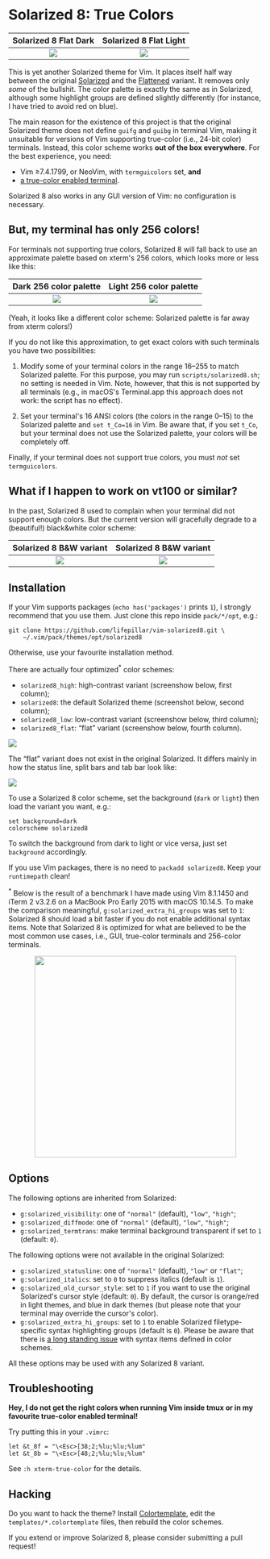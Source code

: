 # Solarized 8: True Colors

Solarized 8 Flat Dark      |  Solarized 8 Flat Light
:-------------------------:|:-------------------------:
![](https://raw.github.com/lifepillar/Resources/master/solarized8/solarized8_dark_flat.png)  |  ![](https://raw.github.com/lifepillar/Resources/master/solarized8/solarized8_light_flat.png)

This is yet another Solarized theme for Vim. It places itself half way between
the original [Solarized](https://github.com/altercation/vim-colors-solarized)
and the [Flattened](https://github.com/romainl/flattened) variant. It
removes only *some* of the bullshit. The color palette is exactly the same as
in Solarized, although some highlight groups are defined slightly
differently (for instance, I have tried to avoid red on blue).

The main reason for the existence of this project is that the original Solarized
theme does not define `guifg` and `guibg` in terminal Vim, making it unsuitable
for versions of Vim supporting true-color (i.e., 24-bit color) terminals.
Instead, this color scheme works **out of the box everywhere**. For the best
experience, you need:

- Vim ≥7.4.1799, or NeoVim, with `termguicolors` set, **and**
- [a true-color enabled terminal](https://gist.github.com/XVilka/8346728).

Solarized 8 also works in any GUI version of Vim: no configuration is necessary.


## But, my terminal has only 256 colors!

For terminals not supporting true colors, Solarized 8 will fall back to use an
approximate palette based on xterm's 256 colors, which looks more or less like
this:

Dark 256 color palette     |  Light 256 color palette
:-------------------------:|:-------------------------:
![](https://raw.github.com/lifepillar/Resources/master/solarized8/solarized8_dark_256.png)  |  ![](https://raw.github.com/lifepillar/Resources/master/solarized8/solarized8_light_256.png)

(Yeah, it looks like a different color scheme: Solarized palette is far away
from xterm colors!)

If you do not like this approximation, to get exact colors with such terminals
you have two possibilities:

1. Modify some of your terminal colors in the range 16–255 to match Solarized
   palette. For this purpose, you may run `scripts/solarized8.sh`; no setting is
   needed in Vim. Note, however, that this is not supported by all terminals
   (e.g., in macOS's Terminal.app this approach does not work: the script has no
   effect).

2. Set your terminal's 16 ANSI colors (the colors in the range 0–15) to the
   Solarized palette and `set t_Co=16` in Vim. Be aware that, if you set `t_Co`,
   but your terminal does not use the Solarized palette, your colors will be
   completely off.

Finally, if your terminal does not support true colors, you must *not* set
`termguicolors`.

## What if I happen to work on vt100 or similar?

In the past, Solarized 8 used to complain when your terminal did not support
enough colors. But the current version will gracefully degrade to a (beautiful!)
black&white color scheme:

Solarized 8 B&W variant    | Solarized 8 B&W variant
:-------------------------:|:-------------------------:
![](https://raw.github.com/lifepillar/Resources/master/solarized8/solarized8_bw.png)  |  ![](https://raw.github.com/lifepillar/Resources/master/solarized8/solarized8_bw_solarized.png)


## Installation

If your Vim supports packages (`echo has('packages')` prints `1`), I strongly
recommend that you use them. Just clone this repo inside `pack/*/opt`, e.g.:

    git clone https://github.com/lifepillar/vim-solarized8.git \
        ~/.vim/pack/themes/opt/solarized8

Otherwise, use your favourite installation method.

There are actually four optimized<sup>*</sup> color schemes:

- `solarized8_high`: high-contrast variant (screenshow below, first column);
- `solarized8`: the default Solarized theme (screenshot below, second column);
- `solarized8_low`: low-contrast variant (screenshow below, third column);
- `solarized8_flat`: “flat” variant (screenshow below, fourth column).

![](https://raw.github.com/lifepillar/Resources/master/solarized8/solarized8-variants.png)

The “flat” variant does not exist in the original Solarized. It differs
mainly in how the status line, split bars and tab bar look like:

![](https://raw.github.com/lifepillar/Resources/master/solarized8/solarized8-normal-vs-flat.png)

To use a Solarized 8 color scheme, set the background (`dark` or `light`) then
load the variant you want, e.g.:

    set background=dark
    colorscheme solarized8

To switch the background from dark to light or vice versa, just set `background`
accordingly.

If you use Vim packages, there is no need to `packadd solarized8`. Keep your
`runtimepath` clean!

<sup>*</sup> Below is the result of a benchmark I have made using Vim 8.1.1450
 and iTerm 2 v3.2.6 on a MacBook Pro Early 2015 with macOS 10.14.5. To make the
 comparison meaningful, `g:solarized_extra_hi_groups` was set to `1`: Solarized
 8 should load a bit faster if you do not enable additional syntax items. Note
 that Solarized 8 is optimized for what are believed to be the most common use
 cases, i.e., GUI, true-color terminals and 256-color terminals.

<p align="center">
<img width="400" src="https://raw.github.com/lifepillar/Resources/master/solarized8/load_time.png">
</p>


## Options

The following options are inherited from Solarized:

- `g:solarized_visibility`: one of `"normal"` (default), `"low"`, `"high"`;
- `g:solarized_diffmode`: one of `"normal"` (default), `"low"`, `"high"`;
- `g:solarized_termtrans`: make terminal background transparent if set to `1`
  (default: `0`).

The following options were not available in the original Solarized:

- `g:solarized_statusline`: one of `"normal"` (default), `"low"` or `"flat"`;
- `g:solarized_italics`: set to `0` to suppress italics (default is `1`).
- `g:solarized_old_cursor_style`: set to `1` if you want to use the original
  Solarized's cursor style (default: `0`). By default, the cursor is orange/red
  in light themes, and blue in dark themes (but please note that your terminal
  may override the cursor's color).
- `g:solarized_extra_hi_groups`: set to `1` to enable Solarized
  filetype-specific syntax highlighting groups (default is `0`). Please be aware
  that there is [a long standing issue](https://github.com/vim/vim/issues/4405)
  with syntax items defined in color schemes.

All these options may be used with any Solarized 8 variant.


## Troubleshooting

**Hey, I do not get the right colors when running Vim inside tmux or in my
favourite true-color enabled terminal!**

Try putting this in your `.vimrc`:

```viml
let &t_8f = "\<Esc>[38;2;%lu;%lu;%lum"
let &t_8b = "\<Esc>[48;2;%lu;%lu;%lum"
```

See `:h xterm-true-color` for the details.


## Hacking

Do you want to hack the theme? Install
[Colortemplate](https://github.com/lifepillar/vim-colortemplate), edit the
`templates/*.colortemplate` files, then rebuild the color schemes.

If you extend or improve Solarized 8, please consider submitting a pull request!

